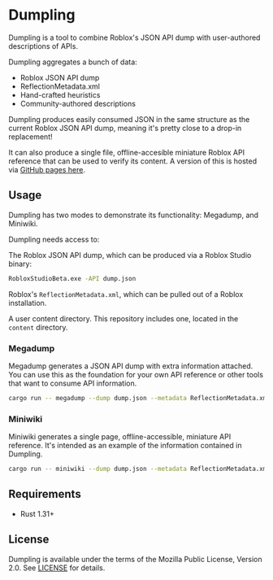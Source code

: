 # Dumpling
Dumpling is a tool to combine Roblox's JSON API dump with user-authored descriptions of APIs.

Dumpling aggregates a bunch of data:
* Roblox JSON API dump
* ReflectionMetadata.xml
* Hand-crafted heuristics
* Community-authored descriptions

Dumpling produces easily consumed JSON in the same structure as the current Roblox JSON API dump, meaning it's pretty close to a drop-in replacement!

It can also produce a single file, offline-accesible miniature Roblox API reference that can be used to verify its content. A version of this is hosted via [GitHub pages here](https://lpghatguy.github.io/dumpling/).

## Usage
Dumpling has two modes to demonstrate its functionality: Megadump, and Miniwiki.

Dumpling needs access to:

The Roblox JSON API dump, which can be produced via a Roblox Studio binary:

```sh
RobloxStudioBeta.exe -API dump.json
```

Roblox's `ReflectionMetadata.xml`, which can be pulled out of a Roblox installation.

A user content directory. This repository includes one, located in the `content` directory.

### Megadump
Megadump generates a JSON API dump with extra information attached. You can use this as the foundation for your own API reference or other tools that want to consume API information.

```sh
cargo run -- megadump --dump dump.json --metadata ReflectionMetadata.xml --content content -o megadump.json
```

### Miniwiki
Miniwiki generates a single page, offline-accessible, miniature API reference. It's intended as an example of the information contained in Dumpling.

```sh
cargo run -- miniwiki --dump dump.json --metadata ReflectionMetadata.xml --content content -o miniwiki.html
```

## Requirements
* Rust 1.31+

## License
Dumpling is available under the terms of the Mozilla Public License, Version 2.0. See [LICENSE](LICENSE) for details.